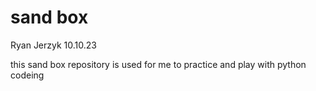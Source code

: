 # sand box

Ryan Jerzyk
10.10.23

this sand box repository is used for me to practice and play with python codeing
